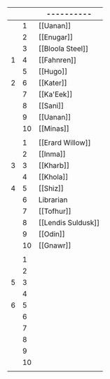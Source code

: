 |     |     | ----------         |
| --- | --- | ------------------ |
|     | 1   | [[Uanan]]          |
|     | 2   | [[Enugar]]         |
|     | 3   | [[Bloola Steel]]   |
| 1   | 4   | [[Fahnren]]        |
|     | 5   | [[Hugo]]           |
| 2   | 6   | [[Kater]]          |
|     | 7   | [[Ka'Eek]]         |
|     | 8   | [[Sani]]           |
|     | 9   | [[Uanan]]          |
|     | 10  | [[Minas]]          |
|     |     |                    |
|     | 1   | [[Erard Willow]]   |
|     | 2   | [[Inma]]           |
| 3   | 3   | [[Kharb]]          |
|     | 4   | [[Khola]]          |
| 4   | 5   | [[Shiz]]           |
|     | 6   | Librarian          |
|     | 7   | [[Tofhur]]         |
|     | 8   | [[Lendis Suldusk]] |
|     | 9   | [[Odin]]           |
|     | 10  | [[Gnawr]]          |
|     |     |                    |
|     | 1   |                    |
|     | 2   |                    |
|  5   | 3   |                    |
|     | 4   |                    |
|  6   | 5   |                    |
|     | 6   |                    |
|     | 7   |                    |
|     | 8   |                    |
|     | 9   |                    |
|     | 10  |                    |
|     |     |                    |
